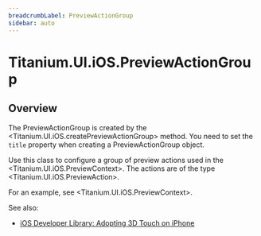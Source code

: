 ```yaml
---
breadcrumbLabel: PreviewActionGroup
sidebar: auto
---
```


# Titanium.UI.iOS.PreviewActionGroup

<ProxySummary/>

## Overview

The PreviewActionGroup is created by the <Titanium.UI.iOS.createPreviewActionGroup> method. You
need to set the `title` property when creating a PreviewActionGroup object.

Use this class to configure a group of preview actions used in the <Titanium.UI.iOS.PreviewContext>.
The actions are of the type <Titanium.UI.iOS.PreviewAction>.

For an example, see <Titanium.UI.iOS.PreviewContext>.

See also:

* [iOS Developer Library: Adopting 3D Touch on iPhone](https://developer.apple.com/library/content/documentation/UserExperience/Conceptual/Adopting3DTouchOniPhone/3DTouchAPIs.html)

<ApiDocs/>
